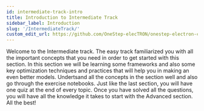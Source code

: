 ```yaml
---
id: intermediate-track-intro
title: Introduction to Intermediate Track
sidebar_label: Introduction
slug: '/IntermediateTrack/'
custom_edit_url: https://github.com/OneStep-elecTRON/onestep-electron-content
---
```


Welcome to the Intermediate track. The easy track familiarized you with all the important concepts that you need in order to get started with this section. In this section we will be learning some frameworks and also some key optimization techniques and practices that will help you in making an even better models. Undertsand all the concepts in the section well and also go through the exercise notebooks. Just like the last section, you will have one quiz at the end of every topic. Once you have solved all the questions, you will have all the knowledge it takes to start with the Advanced section. All the best!